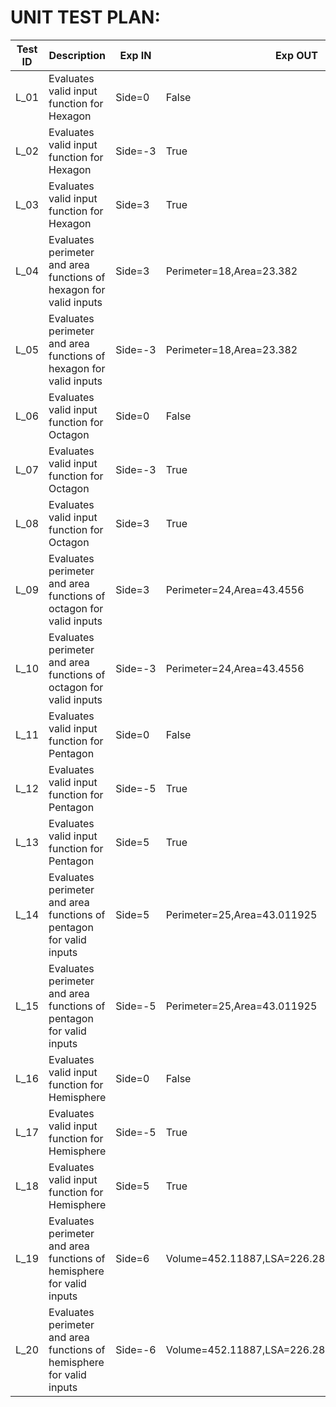 # UNIT TEST PLAN:


| **Test ID** | **Description**                                              | **Exp IN** | **Exp OUT** | **Actual Out** |**Status**|**Type Of Test**  |    
|-------------|--------------------------------------------------------------|------------|-------------|----------------|------------------|---|
|  L_01       |Evaluates valid input function for Hexagon|  Side=0 |False|False|PASS|Scenario based |
|  L_02       |Evaluates valid input function for Hexagon|  Side=-3 |True|True|PASS|Scenario based |
|  L_03       |Evaluates valid input function for Hexagon|  Side=3 |True|True|PASS|Scenario based |
|  L_04       |Evaluates perimeter and area functions of hexagon for valid inputs|  Side=3 |Perimeter=18,Area=23.382|Perimeter=18,Area=23.382|PASS|Requirement based |
|  L_05       |Evaluates perimeter and area functions of hexagon for valid inputs|  Side=-3 |Perimeter=18,Area=23.382|Perimeter=18,Area=23.382|PASS|Requirement based |
|  L_06       |Evaluates valid input function for Octagon|  Side=0 |False|False|PASS|Scenario based |
|  L_07       |Evaluates valid input function for Octagon|  Side=-3 |True|True|PASS|Scenario based |
|  L_08       |Evaluates valid input function for Octagon|  Side=3 |True|True|PASS|Scenario based |
|  L_09       |Evaluates perimeter and area functions of octagon for valid inputs|  Side=3 |Perimeter=24,Area=43.4556|Perimeter=24,Area=43.4556|PASS|Requirement based |
|  L_10       |Evaluates perimeter and area functions of octagon for valid inputs|  Side=-3 |Perimeter=24,Area=43.4556|Perimeter=24,Area=43.4556|PASS|Requirement based |
|  L_11       |Evaluates valid input function for Pentagon|  Side=0 |False|False|PASS|Scenario based |
|  L_12       |Evaluates valid input function for Pentagon|  Side=-5 |True|True|PASS|Scenario based |
|  L_13       |Evaluates valid input function for Pentagon|  Side=5 |True|True|PASS|Scenario based |
|  L_14       |Evaluates perimeter and area functions of pentagon for valid inputs|  Side=5 |Perimeter=25,Area=43.011925|Perimeter=25,Area=43.011925|PASS|Requirement based |
|  L_15       |Evaluates perimeter and area functions of pentagon for valid inputs|  Side=-5 |Perimeter=25,Area=43.011925|Perimeter=25,Area=43.011925|PASS|Requirement based |
|  L_16       |Evaluates valid input function for Hemisphere|  Side=0 |False|False|PASS|Scenario based |
|  L_17       |Evaluates valid input function for Hemisphere|  Side=-5 |True|True|PASS|Scenario based |
|  L_18       |Evaluates valid input function for Hemisphere|  Side=5 |True|True|PASS|Scenario based |
|  L_19       |Evaluates perimeter and area functions of hemisphere for valid inputs|  Side=6 |Volume=452.11887,LSA=226.28572,TSA=339.42856|Volume=452.11887,LSA=226.28572,TSA=339.42856|PASS|Requirement based |
|  L_20       |Evaluates perimeter and area functions of hemisphere for valid inputs|  Side=-6 |Volume=452.11887,LSA=226.28572,TSA=339.42856|Volume=452.11887,LSA=226.28572,TSA=339.42856|PASS|Requirement based |
